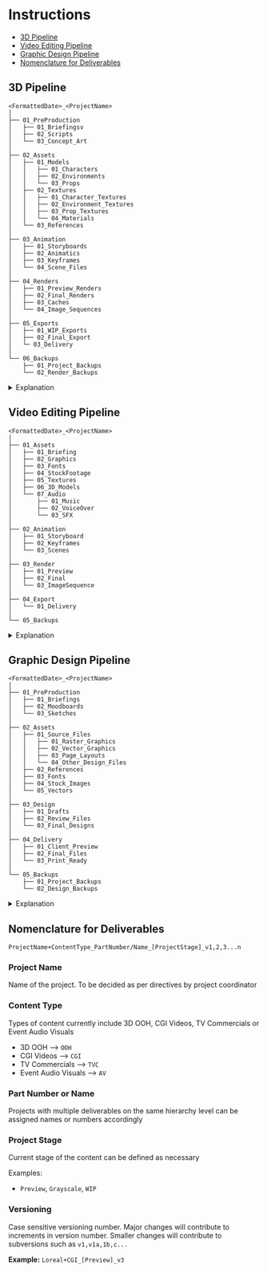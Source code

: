 # Instructions

- [3D Pipeline](#3d-pipeline)
- [Video Editing Pipeline](#video-editing-pipeline)
- [Graphic Design Pipeline](#graphic-design-pipeline)
- [Nomenclature for Deliverables](#nomenclature-for-deliverables)

## 3D Pipeline

```
<FormattedDate>_<ProjectName>
│
├── 01_PreProduction
│   ├── 01_Briefingsv
│   ├── 02_Scripts
│   └── 03_Concept_Art
│
├── 02_Assets
│   ├── 01_Models
│   │   ├── 01_Characters
│   │   ├── 02_Environments
│   │   └── 03_Props
│   ├── 02_Textures
│   │   ├── 01_Character_Textures
│   │   ├── 02_Environment_Textures
│   │   ├── 03_Prop_Textures
│   │   └── 04_Materials
│   └── 03_References
│
├── 03_Animation
│   ├── 01_Storyboards
│   ├── 02_Animatics
│   ├── 03_Keyframes
│   └── 04_Scene_Files
│
├── 04_Renders
│   ├── 01_Preview_Renders
│   ├── 02_Final_Renders
│   ├── 03_Caches
│   └── 04_Image_Sequences
│
├── 05_Exports
│   ├── 01_WIP_Exports
│   ├── 02_Final_Export
│   └─ 03_Delivery
│
└── 06_Backups
    ├── 01_Project_Backups
    └── 02_Render_Backups
```

<details>
  <summary>Explanation</summary>

- **01_PreProduction**: Contains all pre-production related files.

  - **01_Briefings**: Houses project briefs and any related initial documentation.
  - **02_Scripts**: Stores scripts for the project, including drafts and final versions.
  - **03_Concept_Art**: Includes concept art, sketches, and design visuals used during the project planning phase.

- **02_Assets**: This directory contains all asset-related files used in the project.

  - **01_Models**: Stores all 3D models.
    - **01_Characters**: Character models used in the project.
    - **02_Environments**: Environmental models, such as landscapes or buildings.
    - **03_Props**: Prop models, including any items or objects used in scenes.
  - **02_Textures**: Holds texture files applied to 3D models.
    - **01_Character_Textures**: Textures specifically for character models.
    - **02_Environment_Textures**: Textures for environmental models.
    - **03_Prop_Textures**: Textures for prop models.
    - **04_Materials**: Materials and shaders used in the project.
  - **03_References**: Reference images, documents, and other resources utilized during the creation of models and animations.

- **03_Animation**: Organizes all animation-related files.

  - **01_Storyboards**: Contains storyboards outlining the sequences of animation.
  - **02_Animatics**: Includes animatics, which are preliminary versions of the animation.
  - **03_Keyframes**: Stores keyframes, which define the main poses or moments in the animation timeline.
  - **04_Scene_Files**: Contains files related to individual scenes within the animation.

- **04_Renders**: Holds all render-related outputs.

  - **01_Preview_Renders**: Preview renders for checking progress and making adjustments.
  - **02_Final_Renders**: Final renders, representing the completed visual outputs.
  - **03_Caches**: Cache files generated during the rendering process, useful for re-renders or troubleshooting.
  - **04_Image_Sequences**: Image sequences generated from the renders, often used in post-production.

- **05_Exports**: Contains files prepared for export and delivery.

  - **01_WIP_Exports**: Work-in-progress exports, typically used for reviews and feedback.
  - **02_Final_Exports**: Finalized export files ready for distribution or client delivery.
  - **03_Delivery**: Files and assets that are packaged and ready for final delivery.

- **06_Backups**: Backup directories to ensure the project is safe from data loss.
  - **01_Project_Backups**: Backups of the entire project directory.
  - **02_Render_Backups**: Backups specifically related to rendered files, ensuring no loss of important outputs.

</details>

## Video Editing Pipeline

```
<FormattedDate>_<ProjectName>
│
├── 01_Assets
│   ├── 01_Briefing
│   ├── 02_Graphics
│   ├── 03_Fonts
│   ├── 04_StockFootage
│   ├── 05_Textures
│   ├── 06_3D_Models
│   └── 07_Audio
│       ├── 01_Music
│       ├── 02_VoiceOver
│       └── 03_SFX
│
├── 02_Animation
│   ├── 01_Storyboard
│   ├── 02_Keyframes
│   └── 03_Scenes
│
├── 03_Render
│   ├── 01_Preview
│   ├── 02_Final
│   └── 03_ImageSequence
│
├── 04_Export
│   └── 01_Delivery
│
└── 05_Backups
```

<details>
  <summary>Explanation</summary>

- **01_Assets**: Contains all asset-related files and subfolders.

  - **01_Briefing**: Houses project briefs and related documentation.
  - **02_Graphics**: Stores graphic files used in the project.
  - **03_Fonts**: Includes font files for the project.
  - **04_StockFootage**: Contains stock footage and video assets.
  - **05_Textures**: Holds texture files for models and environments.
  - **06_3D_Models**: Stores 3D models of characters, environments, and props.
  - **07_Audio**: Includes all audio-related files.
    - **01_Music**: Contains background music tracks.
    - **02_VoiceOver**: Stores voice-over recordings.
    - **03_SFX**: Houses sound effects.

- **02_Animation**: Contains folders related to animation work.

  - **01_Storyboard**: Stores storyboard files that outline animation sequences.
  - **02_Keyframes**: Holds keyframes that define critical points in animations.
  - **03_Scenes**: Includes files for different scenes in the animation.

- **03_Render**: Contains folders related to rendering.

  - **01_Preview**: Houses preview renders for review.
  - **02_Final**: Stores final rendered outputs.
  - **03_ImageSequence**: Includes sequences of images created during rendering.

- **04_Export**: Contains folders related to exporting final files.

  - **01_Delivery**: Includes files and assets prepared for delivery to clients or stakeholders.

- **05_Backups**: Houses backup folders for safeguarding project files.
  - **01_Project_Backups**: Contains backup files for the entire project.
  - **02_Render_Backups**: Stores backup files specific to rendered outputs.

</details>

## Graphic Design Pipeline

```
<FormattedDate>_<ProjectName>
│
├── 01_PreProduction
│   ├── 01_Briefings
│   ├── 02_Moodboards
│   └── 03_Sketches
│
├── 02_Assets
│   ├── 01_Source_Files
│   │   ├── 01_Raster_Graphics
│   │   ├── 02_Vector_Graphics
│   │   ├── 03_Page_Layouts
│   │   └── 04_Other_Design_Files
│   ├── 02_References
│   ├── 03_Fonts
│   ├── 04_Stock_Images
│   └── 05_Vectors
│
├── 03_Design
│   ├── 01_Drafts
│   ├── 02_Review_Files
│   └── 03_Final_Designs
│
├── 04_Delivery
│   ├── 01_Client_Preview
│   ├── 02_Final_Files
│   └── 03_Print_Ready
│
└── 05_Backups
    ├── 01_Project_Backups
    └── 02_Design_Backups

```

<details>
  <summary>Explanation</summary>

# Explanation of Folder Structure

- **01_PreProduction**

  - **01_Briefings:** Notes, client requirements, and project briefs.
  - **02_Moodboards:** Inspiration boards, references, and visual styles.
  - **03_Sketches:** Early concepts, hand-drawn or digital sketches.

- **02_Assets**

  - **01_Source_Files:**
    - **01_Raster_Graphics:** Pixel-based files (e.g., `.psd`, `.xcf`).
    - **02_Vector_Graphics:** Scalable vector files (e.g., `.ai`, `.svg`).
    - **03_Page_Layouts:** Multi-page documents (e.g., `.indd`, `.pub`).
    - **04_Other_Design_Files:** Miscellaneous files from other software.
  - **02_References:** Research images, screenshots, or notes.
  - **03_Fonts:** Custom or project-specific typefaces.
  - **04_Stock_Images:** Licensed stock photos and graphics.
  - **05_Vectors:** Purchased or custom-made vector resources.

- **03_Design**

  - **01_Drafts:** Work-in-progress designs and rough drafts.
  - **02_Review_Files:** Files shared for feedback and revisions.
  - **03_Final_Designs:** Polished designs ready for delivery.

- **04_Delivery**

  - **01_Client_Preview:** Files prepared for client feedback (e.g., watermarked).
  - **02_Final_Files:** Finalized designs delivered to the client.
  - **03_Print_Ready:** Print-optimized versions of the final designs.

- **05_Backups**
  - **01_Project_Backups:** General backups for the project.
  - **02_Design_Backups:** Specific backups for key design files.

</details>

## Nomenclature for Deliverables

`ProjectName+ContentType_PartNumber/Name_[ProjectStage]_v1,2,3...n`

### Project Name

Name of the project. To be decided as per directives by project coordinator

### Content Type

Types of content currently include 3D OOH, CGI Videos, TV Commercials or Event Audio Visuals

- 3D OOH --> `OOH`
- CGI Videos --> `CGI`
- TV Commercials --> `TVC`
- Event Audio Visuals --> `AV`

### Part Number or Name

Projects with multiple deliverables on the same hierarchy level can be assigned names or numbers accordingly

### Project Stage

Current stage of the content can be defined as necessary

Examples:

- `Preview`, `Grayscale`, `WIP`

### Versioning

Case sensitive versioning number. Major changes will contribute to increments in version number. Smaller changes will contribute to subversions such as `v1,v1a,1b,c...`

**Example:** `Loreal+CGI_[Preview]_v3`
